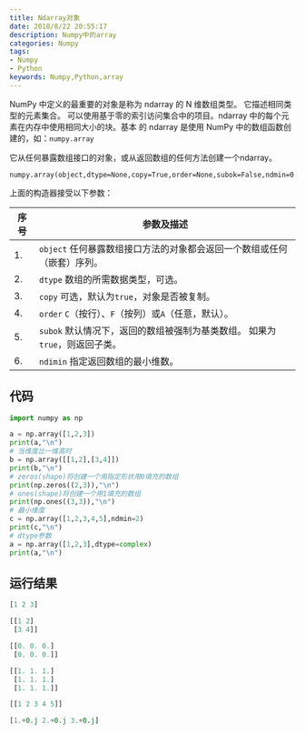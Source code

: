 ```yaml
---
title: Ndarray对象
date: 2018/8/22 20:55:17
description: Numpy中的array
categories: Numpy
tags: 
- Numpy
- Python
keywords: Numpy,Python,array
---
```


NumPy 中定义的最重要的对象是称为  ndarray  的 N 维数组类型。 它描述相同类型的元素集合。 可以使用基于零的索引访问集合中的项目。ndarray  中的每个元素在内存中使用相同大小的块。基本
的 ndarray  是使用 NumPy 中的数组函数创建的，如：`numpy.array`

它从任何暴露数组接口的对象，或从返回数组的任何方法创建一个ndarray。

`numpy.array(object,dtype=None,copy=True,order=None,subok=False,ndmin=0`

上面的构造器接受以下参数：

| 序号 | 参数及描述                                                   |
| ---- | ------------------------------------------------------------ |
| 1.   | `object` 任何暴露数组接口方法的对象都会返回一个数组或任何（嵌套）序列。 |
| 2.   | `dtype` 数组的所需数据类型，可选。                           |
| 3.   | `copy` 可选，默认为`true`，对象是否被复制。                  |
| 4.   | `order` `C`（按行）、`F`（按列）或`A`（任意，默认）。        |
| 5.   | `subok` 默认情况下，返回的数组被强制为基类数组。 如果为`true`，则返回子类。 |
| 6.   | `ndimin` 指定返回数组的最小维数。                            |

<!--more-->

## 代码

```python
import numpy as np

a = np.array([1,2,3])
print(a,"\n")
# 当维度比一维高时
b = np.array([[1,2],[3,4]])
print(b,"\n")
# zeros(shape)将创建一个用指定形状用0填充的数组
print(np.zeros((2,3)),"\n")
# ones(shape)将创建一个用1填充的数组
print(np.ones((3,3)),"\n")
# 最小维度
c = np.array([1,2,3,4,5],ndmin=2)
print(c,"\n")
# dtype参数
a = np.array([1,2,3],dtype=complex)
print(a,"\n")
```

## 运行结果

```python
[1 2 3] 

[[1 2]
 [3 4]] 

[[0. 0. 0.]
 [0. 0. 0.]] 

[[1. 1. 1.]
 [1. 1. 1.]
 [1. 1. 1.]] 

[[1 2 3 4 5]] 

[1.+0.j 2.+0.j 3.+0.j] 
```

